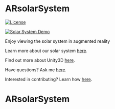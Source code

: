 # ARsolarSystem


[![License](https://img.shields.io/badge/License-MIT-brightgreen.svg)](https://opensource.org/licenses/MIT)

[![Solar System Demo](https://img.youtube.com/watch?v=1R2ROBePfbU/0.jpg)](https://www.youtube.com/watch?v=1R2ROBePfbU)


Enjoy viewing the solar system in augmented reality



Learn more about our solar system [here](https://en.wikipedia.org/wiki/Solar_System).

Find out more about Unity3D [here](https://unity3d.com/).

Have questions?  Ask me [here](http://jakepriddy.com/).

Interested in contributing?  Learn how [here](https://help.github.com/desktop/guides/contributing/).


# ARsolarSystem